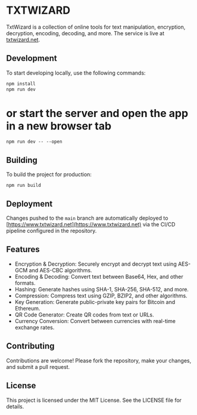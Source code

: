 # TXTWIZARD

TxtWizard is a collection of online tools for text manipulation, encryption, decryption, encoding, decoding, and more. The service is live at [txtwizard.net](https://txtwizard.net).

## Development

To start developing locally, use the following commands:

```bash
npm install
npm run dev
```

# or start the server and open the app in a new browser tab

`npm run dev -- --open`

## Building

To build the project for production:

`npm run build`

## Deployment

Changes pushed to the `main` branch are automatically deployed to [https://www.txtwizard.net](https://www.txtwizard.net) via the CI/CD pipeline configured in the repository.

## Features

- Encryption & Decryption: Securely encrypt and decrypt text using AES-GCM and AES-CBC algorithms.
- Encoding & Decoding: Convert text between Base64, Hex, and other formats.
- Hashing: Generate hashes using SHA-1, SHA-256, SHA-512, and more.
- Compression: Compress text using GZIP, BZIP2, and other algorithms.
- Key Generation: Generate public-private key pairs for Bitcoin and Ethereum.
- QR Code Generator: Create QR codes from text or URLs.
- Currency Conversion: Convert between currencies with real-time exchange rates.

## Contributing

Contributions are welcome! Please fork the repository, make your changes, and submit a pull request.

## License

This project is licensed under the MIT License. See the LICENSE file for details.
